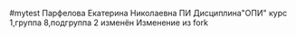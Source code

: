 #mytest
Парфелова
Екатерина
Николаевна
ПИ
Дисциплина"ОПИ"
курс 1,группа 8,подгруппа 2
изменён
Изменение из fork
